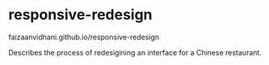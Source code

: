 # responsive-redesign

faizaanvidhani.github.io/responsive-redesign

Describes the process of redesigining an interface for a Chinese restaurant.
